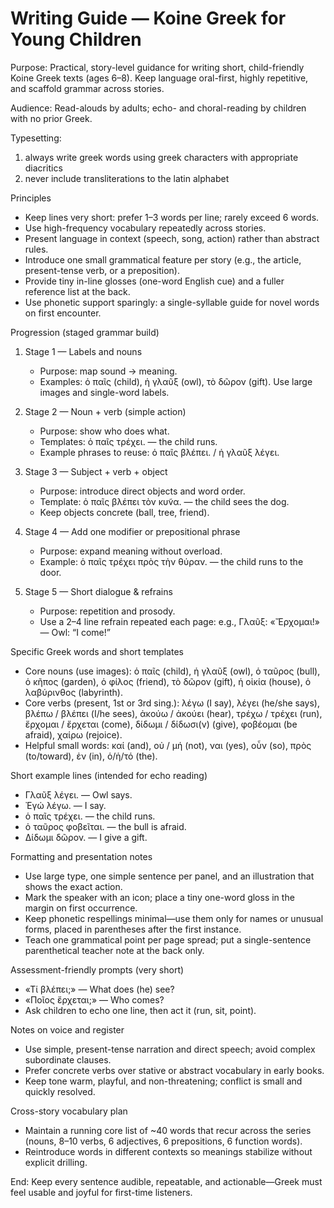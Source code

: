 # Writing Guide — Koine Greek for Young Children

Purpose: Practical, story-level guidance for writing short, child-friendly Koine Greek texts (ages 6–8). Keep language oral-first, highly repetitive, and scaffold grammar across stories.

Audience: Read-alouds by adults; echo- and choral-reading by children with no prior Greek.

Typesetting:
1. always write greek words using greek characters with appropriate diacritics
2. never include transliterations to the latin alphabet

Principles

- Keep lines very short: prefer 1–3 words per line; rarely exceed 6 words.
- Use high-frequency vocabulary repeatedly across stories.
- Present language in context (speech, song, action) rather than abstract rules.
- Introduce one small grammatical feature per story (e.g., the article, present-tense verb, or a preposition).
- Provide tiny in-line glosses (one-word English cue) and a fuller reference list at the back.
- Use phonetic support sparingly: a single-syllable guide for novel words on first encounter.

Progression (staged grammar build)

1. Stage 1 — Labels and nouns
   - Purpose: map sound → meaning.
   - Examples: ὁ παῖς (child), ἡ γλαῦξ (owl), τὸ δῶρον (gift). Use large images and single-word labels.

2. Stage 2 — Noun + verb (simple action)
   - Purpose: show who does what.
   - Templates: ὁ παῖς τρέχει. — the child runs.
   - Example phrases to reuse: ὁ παῖς βλέπει. / ἡ γλαῦξ λέγει.

3. Stage 3 — Subject + verb + object
   - Purpose: introduce direct objects and word order.
   - Template: ὁ παῖς βλέπει τὸν κυν͂α. — the child sees the dog.
   - Keep objects concrete (ball, tree, friend).

4. Stage 4 — Add one modifier or prepositional phrase
   - Purpose: expand meaning without overload.
   - Example: ὁ παῖς τρέχει πρὸς τὴν θύραν. — the child runs to the door.

5. Stage 5 — Short dialogue & refrains
   - Purpose: repetition and prosody.
   - Use a 2–4 line refrain repeated each page: e.g., Γλαῦξ: «Ἔρχομαι!» — Owl: “I come!”

Specific Greek words and short templates

- Core nouns (use images): ὁ παῖς (child), ἡ γλαῦξ (owl), ὁ ταῦρος (bull), ὁ κῆπος (garden), ὁ φίλος (friend), τὸ δῶρον (gift), ἡ οἰκία (house), ὁ λαβύρινθος (labyrinth).
- Core verbs (present, 1st or 3rd sing.): λέγω (I say), λέγει (he/she says), βλέπω / βλέπει (I/he sees), ἀκούω / ἀκούει (hear), τρέχω / τρέχει (run), ἔρχομαι / ἔρχεται (come), δίδωμι / δίδωσι(ν) (give), φοβέομαι (be afraid), χαίρω (rejoice).
- Helpful small words: καί (and), οὐ / μή (not), ναι (yes), οὖν (so), πρὸς (to/toward), ἐν (in), ὁ/ἡ/τό (the).

Short example lines (intended for echo reading)

- Γλαῦξ λέγει. — Owl says.
- Ἐγώ λέγω. — I say.
- ὁ παῖς τρέχει. — the child runs.
- ὁ ταῦρος φοβεῖται. — the bull is afraid.
- Δίδωμι δῶρον. — I give a gift.

Formatting and presentation notes

- Use large type, one simple sentence per panel, and an illustration that shows the exact action.
- Mark the speaker with an icon; place a tiny one-word gloss in the margin on first occurrence.
- Keep phonetic respellings minimal—use them only for names or unusual forms, placed in parentheses after the first instance.
- Teach one grammatical point per page spread; put a single-sentence parenthetical teacher note at the back only.

Assessment-friendly prompts (very short)

- «Τί βλέπει;» — What does (he) see?
- «Ποῖος ἔρχεται;» — Who comes?
- Ask children to echo one line, then act it (run, sit, point).

Notes on voice and register

- Use simple, present-tense narration and direct speech; avoid complex subordinate clauses.
- Prefer concrete verbs over stative or abstract vocabulary in early books.
- Keep tone warm, playful, and non-threatening; conflict is small and quickly resolved.

Cross-story vocabulary plan

- Maintain a running core list of ~40 words that recur across the series (nouns, 8–10 verbs, 6 adjectives, 6 prepositions, 6 function words).
- Reintroduce words in different contexts so meanings stabilize without explicit drilling.

End: Keep every sentence audible, repeatable, and actionable—Greek must feel usable and joyful for first-time listeners.
